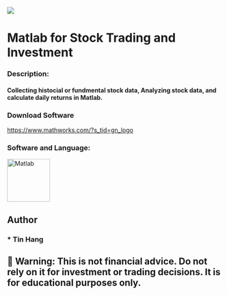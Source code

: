 <img src="MATLAB.PNG">

# Matlab for Stock Trading and Investment  

### Description:
#### Collecting histocial or fundmental stock data, Analyzing stock data, and calculate daily returns in Matlab.  

### Download Software  
https://www.mathworks.com/?s_tid=gn_logo  

<h3 align="left"> Software and Language:</h3>
<p align="left"> </a> <a href="https://www.mathworks.com/" target="_blank"> <img src="https://upload.wikimedia.org/wikipedia/commons/2/21/Matlab_Logo.png" alt="Matlab" width="100" height="100"/> </a>

## Author     
### * Tin Hang  

## 🔴 Warning: This is not financial advice. Do not rely on it for investment or trading decisions. It is for educational purposes only.  
